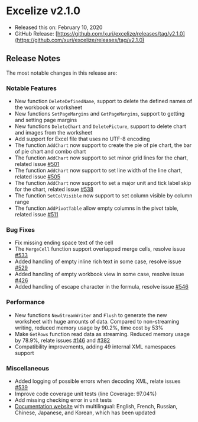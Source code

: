# Excelize v2.1.0

* Released this on: February 10, 2020
* GitHub Release: [https://github.com/xuri/excelize/releases/tag/v2.1.0](https://github.com/xuri/excelize/releases/tag/v2.1.0)

## Release Notes

The most notable changes in this release are:

### Notable Features

* New function `DeleteDefinedName`, support to delete the defined names of the workbook or worksheet
* New functions `SetPageMargins` and `GetPageMargins`, support to getting and setting page margins
* New functions `DeleteChart` and `DeletePicture`, support to delete chart and images from the worksheet
* Add support for Excel file that uses no UTF-8 encoding
* The function `AddChart` now support to create the pie of pie chart, the bar of pie chart and combo chart
* The function `AddChart` now support to set minor grid lines for the chart, related issue [#501](https://github.com/xuri/excelize/issues/501)
* The function `AddChart` now support to set line width of the line chart, related issue [#505](https://github.com/xuri/excelize/issues/505)
* The function `AddChart` now support to set a major unit and tick label skip for the chart, related issue [#538](https://github.com/xuri/excelize/issues/538)
* The function `SetColVisible` now support to set column visible by column range
* The function `AddPivotTable` allow empty columns in the pivot table, related issue [#511](https://github.com/xuri/excelize/issues/511)

### Bug Fixes

* Fix missing ending space text of the cell
* The `MergeCell` function support overlapped merge cells, resolve issue [#533](https://github.com/xuri/excelize/issues/533)
* Added handling of empty inline rich text in some case, resolve issue [#529](https://github.com/xuri/excelize/issues/529)
* Added handling of empty workbook view in some case, resolve issue [#426](https://github.com/xuri/excelize/issues/426)
* Added handling of escape character in the formula, resolve issue [#546](https://github.com/xuri/excelize/issues/546)

### Performance

* New functions `NewStreamWriter` and `Flush` to generate the new worksheet with huge amounts of data. Compared to non-streaming writing, reduced memory usage by 90.2%, time cost by 53%
* Make `GetRows` function read data as streaming. Reduced memory usage by 78.9%, relate issues [#146](https://github.com/xuri/excelize/issues/146) and [#382](https://github.com/xuri/excelize/issues/382)
* Compatibility improvements, adding 49 internal XML namespaces support

### Miscellaneous

* Added logging of possible errors when decoding XML, relate issues [#539](https://github.com/xuri/excelize/issues/539)
* Improve code coverage unit tests (line Coverage: 97.04%)
* Add missing checking error in unit tests
* [Documentation website](https://xuri.me/excelize) with multilingual: English, French, Russian, Chinese, Japanese, and Korean, which has been updated
